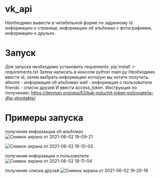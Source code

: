 # vk_api
Необходимо вывести в читабельной форме по заданному id информацию о странице, информацию об альбомах с фотографиями, 
информацию о друзьях.

# Запуск
Для запуска необходимо установить requements: pip install -r requirements.txt
Затем написать в консоли python main.py
Необходимо ввести id, затем выбрать информацию которую вы хотите получить:
  albums - информация об альбомах
  wall - информация о пользователе
  friends - список друзей
И ввести access_token. Инструкция по получению: https://devman.org/qna/63/kak-poluchit-token-polzovatelja-dlja-vkontakte/

# Примеры запуска
получение информации об альбомах
![Снимок экрана от 2021-06-02 19-09-21](https://user-images.githubusercontent.com/58898465/120495403-1bb20000-c3d6-11eb-9984-dfedff26fa35.png)

![Снимок экрана от 2021-06-02 19-10-03](https://user-images.githubusercontent.com/58898465/120495647-574cca00-c3d6-11eb-86f2-0f859472bdc5.png)

получения информации о пользователе
![Снимок экрана от 2021-06-02 19-11-04](https://user-images.githubusercontent.com/58898465/120495670-5b78e780-c3d6-11eb-8714-8d1cc5fa93df.png)

получение списка друзей
![Снимок экрана от 2021-06-02 19-20-19](https://user-images.githubusercontent.com/58898465/120497214-a5ae9880-c3d7-11eb-8434-bf491edda12d.png)

